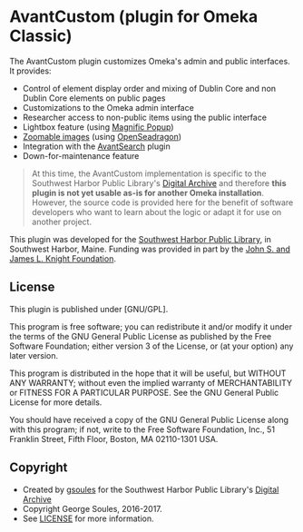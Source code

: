 # AvantCustom (plugin for Omeka Classic)

The AvantCustom plugin customizes Omeka's admin and public interfaces. It provides:

* Control of element display order and mixing of Dublin Core and non Dublin Core elements on public pages
* Customizations to the Omeka admin interface
* Researcher access to non-public items using the public interface
* Lightbox feature (using [Magnific Popup](https://github.com/dimsemenov/Magnific-Popup/))
* [Zoomable images](http://swhplibrary.net/digitalarchive/find?tags=zoomable&view=4) (using [OpenSeadragon](https://openseadragon.github.io/))
* Integration with the [AvantSearch](https://github.com/gsoules/AvantSearch) plugin
* Down-for-maintenance feature

 > At this time, the AvantCustom implementation is specific to the Southwest Harbor Public Library's [Digital Archive](http://swhplibrary.net/archive) and therefore **this plugin is not yet usable as-is for another Omeka installation**. However, the source code is provided here for the benefit of software developers who want to learn about the logic or adapt it for use on another project.
 
This plugin was developed for the [Southwest Harbor Public Library](http://www.swhplibrary.org/), in Southwest Harbor, Maine. Funding was provided in part by the [John S. and James L. Knight Foundation](https://knightfoundation.org/).

##  License

This plugin is published under [GNU/GPL].

This program is free software; you can redistribute it and/or modify it under
the terms of the GNU General Public License as published by the Free Software
Foundation; either version 3 of the License, or (at your option) any later
version.

This program is distributed in the hope that it will be useful, but WITHOUT
ANY WARRANTY; without even the implied warranty of MERCHANTABILITY or FITNESS
FOR A PARTICULAR PURPOSE. See the GNU General Public License for more
details.

You should have received a copy of the GNU General Public License along with
this program; if not, write to the Free Software Foundation, Inc.,
51 Franklin Street, Fifth Floor, Boston, MA 02110-1301 USA.

Copyright
---------

* Created by [gsoules](https://github.com/gsoules) for the Southwest Harbor Public Library's [Digital Archive](http://swhplibrary.net/archive)
* Copyright George Soules, 2016-2017.
* See [LICENSE](https://github.com/gsoules/AvantRelationships/blob/master/LICENSE) for more information.
